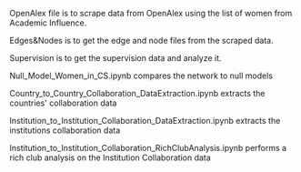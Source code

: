 OpenAlex file is to scrape data from OpenAlex using the list of women from Academic Influence.

Edges&Nodes is to get the edge and node files from the scraped data.

Supervision is to get the supervision data and analyze it.

Null_Model_Women_in_CS.ipynb compares the network to null models

Country_to_Country_Collaboration_DataExtraction.ipynb extracts the countries' collaboration data

Institution_to_Institution_Collaboration_DataExtraction.ipynb extracts the institutions collaboration data

Institution_to_Institution_Collaboration_RichClubAnalysis.ipynb performs a rich club analysis on the Institution Collaboration data
